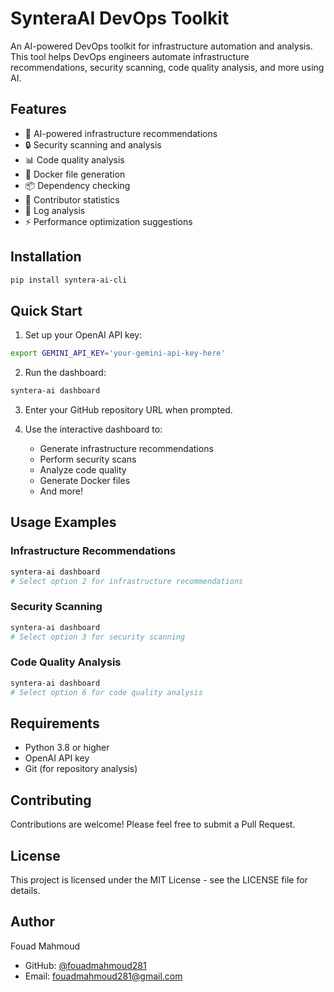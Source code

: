 # SynteraAI DevOps Toolkit

An AI-powered DevOps toolkit for infrastructure automation and analysis. This tool helps DevOps engineers automate infrastructure recommendations, security scanning, code quality analysis, and more using AI.

## Features

- 🤖 AI-powered infrastructure recommendations
- 🔒 Security scanning and analysis
- 📊 Code quality analysis
- 🐳 Docker file generation
- 📦 Dependency checking
- 👥 Contributor statistics
- 📝 Log analysis
- ⚡ Performance optimization suggestions

## Installation

```bash
pip install syntera-ai-cli
```

## Quick Start

1. Set up your OpenAI API key:
```bash
export GEMINI_API_KEY='your-gemini-api-key-here'
```

2. Run the dashboard:
```bash
syntera-ai dashboard
```

3. Enter your GitHub repository URL when prompted.

4. Use the interactive dashboard to:
   - Generate infrastructure recommendations
   - Perform security scans
   - Analyze code quality
   - Generate Docker files
   - And more!

## Usage Examples

### Infrastructure Recommendations
```bash
syntera-ai dashboard
# Select option 2 for infrastructure recommendations
```

### Security Scanning
```bash
syntera-ai dashboard
# Select option 3 for security scanning
```

### Code Quality Analysis
```bash
syntera-ai dashboard
# Select option 6 for code quality analysis
```

## Requirements

- Python 3.8 or higher
- OpenAI API key
- Git (for repository analysis)

## Contributing

Contributions are welcome! Please feel free to submit a Pull Request.

## License

This project is licensed under the MIT License - see the LICENSE file for details.

## Author

Fouad Mahmoud
- GitHub: [@fouadmahmoud281](https://github.com/fouadmahmoud281)
- Email: fouadmahmoud281@gmail.com 